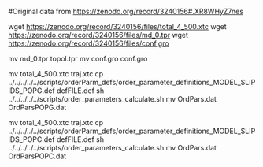 #Original data from https://zenodo.org/record/3240156#.XR8WHyZ7nes



wget  https://zenodo.org/record/3240156/files/total_4_500.xtc
wget  https://zenodo.org/record/3240156/files/md_0.tpr
wget  https://zenodo.org/record/3240156/files/conf.gro

mv  md_0.tpr topol.tpr
mv  conf.gro conf.gro

mv  total_4_500.xtc traj.xtc
cp  ../../../../../scripts/orderParm_defs/order_parameter_definitions_MODEL_SLIPIDS_POPG.def defFILE.def
sh ../../../../../scripts/order_parameters_calculate.sh
mv OrdPars.dat OrdParsPOPG.dat

mv  total_4_500.xtc traj.xtc
cp  ../../../../../scripts/orderParm_defs/order_parameter_definitions_MODEL_SLIPIDS_POPC.def defFILE.def
sh ../../../../../scripts/order_parameters_calculate.sh
mv OrdPars.dat OrdParsPOPC.dat

